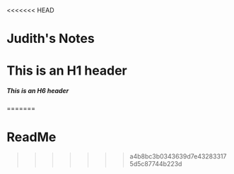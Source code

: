 <<<<<<< HEAD
# Judith's Notes
# This is an H1 header
##### This is an H6 header 

<!-- ## Summary
This repository contains all of the notes taken by Judith for LHL Web Development Bootcamp.  -->
=======
# ReadMe
>>>>>>> a4b8bc3b0343639d7e432833175d5c87744b223d
